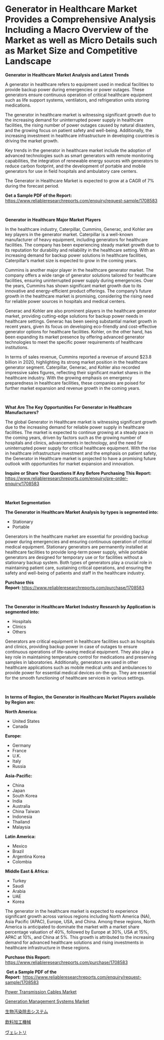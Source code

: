 <p><h1>Generator in Healthcare Market Provides a Comprehensive Analysis Including a Macro Overview of the Market as well as Micro Details such as Market Size and Competitive Landscape</h1></p><p><strong>Generator in Healthcare Market Analysis and Latest Trends</strong></p>
<p><p>A generator in healthcare refers to equipment used in medical facilities to provide backup power during emergencies or power outages. These generators ensure continuous operation of critical healthcare equipment such as life support systems, ventilators, and refrigeration units storing medications.</p><p>The generator in healthcare market is witnessing significant growth due to the increasing demand for uninterrupted power supply in healthcare facilities, the rising number of power outages caused by natural disasters, and the growing focus on patient safety and well-being. Additionally, the increasing investment in healthcare infrastructure in developing countries is driving the market growth.</p><p>Key trends in the generator in healthcare market include the adoption of advanced technologies such as smart generators with remote monitoring capabilities, the integration of renewable energy sources with generators to reduce carbon footprint, and the development of portable and mobile generators for use in field hospitals and ambulatory care centers.</p><p>The Generator in Healthcare Market is expected to grow at a CAGR of 7% during the forecast period.</p></p>
<p><strong>Get a Sample PDF of the Report:&nbsp;</strong> <a href="https://www.reliableresearchreports.com/enquiry/request-sample/1708583">https://www.reliableresearchreports.com/enquiry/request-sample/1708583</a></p>
<p>&nbsp;</p>
<p><strong>Generator in Healthcare Major Market Players</strong></p>
<p><p>In the healthcare industry, Caterpillar, Cummins, Generac, and Kohler are key players in the generator market. Caterpillar is a well-known manufacturer of heavy equipment, including generators for healthcare facilities. The company has been experiencing steady market growth due to its reputation for durability and reliability in the healthcare setting. With an increasing demand for backup power solutions in healthcare facilities, Caterpillar’s market size is expected to grow in the coming years.</p><p>Cummins is another major player in the healthcare generator market. The company offers a wide range of generator solutions tailored for healthcare facilities, ensuring uninterrupted power supply during emergencies. Over the years, Cummins has shown significant market growth due to its innovative and energy-efficient product offerings. The company’s future growth in the healthcare market is promising, considering the rising need for reliable power sources in hospitals and medical centers.</p><p>Generac and Kohler are also prominent players in the healthcare generator market, providing cutting-edge solutions for backup power needs in healthcare settings. Generac has been seeing substantial market growth in recent years, given its focus on developing eco-friendly and cost-effective generator options for healthcare facilities. Kohler, on the other hand, has been expanding its market presence by offering advanced generator technologies to meet the specific power requirements of healthcare institutions.</p><p>In terms of sales revenue, Cummins reported a revenue of around $23.8 billion in 2020, highlighting its strong market position in the healthcare generator segment. Caterpillar, Generac, and Kohler also recorded impressive sales figures, reflecting their significant market shares in the healthcare industry. With the growing emphasis on emergency preparedness in healthcare facilities, these companies are poised for further market expansion and revenue growth in the coming years.</p></p>
<p>&nbsp;</p>
<p><strong>What Are The Key Opportunities For Generator in Healthcare Manufacturers?</strong></p>
<p><p>The global Generator in Healthcare market is witnessing significant growth due to the increasing demand for reliable power supply in healthcare facilities. The market is expected to continue growing at a steady pace in the coming years, driven by factors such as the growing number of hospitals and clinics, advancements in technology, and the need for uninterrupted power supply for critical healthcare equipment. With the rise in healthcare infrastructure investment and the emphasis on patient safety, the Generator in Healthcare market is projected to have a promising future outlook with opportunities for market expansion and innovation.</p></p>
<p><strong>Inquire or Share Your Questions If Any Before Purchasing This Report:</strong> <a href="https://www.reliableresearchreports.com/enquiry/pre-order-enquiry/1708583">https://www.reliableresearchreports.com/enquiry/pre-order-enquiry/1708583</a></p>
<p>&nbsp;</p>
<p><strong>Market Segmentation</strong></p>
<p><strong>The Generator in Healthcare Market Analysis by types is segmented into:</strong></p>
<p><ul><li>Stationary</li><li>Portable</li></ul></p>
<p><p>Generators in the healthcare market are essential for providing backup power during emergencies and ensuring continuous operation of critical medical equipment. Stationary generators are permanently installed at healthcare facilities to provide long-term power supply, while portable generators are designed for temporary use or for facilities without a stationary backup system. Both types of generators play a crucial role in maintaining patient care, sustaining critical operations, and ensuring the safety and well-being of patients and staff in the healthcare industry.</p></p>
<p><strong>Purchase this Report:&nbsp;</strong><a href="https://www.reliableresearchreports.com/purchase/1708583">https://www.reliableresearchreports.com/purchase/1708583</a></p>
<p>&nbsp;</p>
<p><strong>The Generator in Healthcare Market Industry Research by Application is segmented into:</strong></p>
<p><ul><li>Hospitals</li><li>Clinics</li><li>Others</li></ul></p>
<p><p>Generators are critical equipment in healthcare facilities such as hospitals and clinics, providing backup power in case of outages to ensure continuous operations of life-saving medical equipment. They also play a key role in maintaining temperature control for medications and preserving samples in laboratories. Additionally, generators are used in other healthcare applications such as mobile medical units and ambulances to provide power for essential medical devices on-the-go. They are essential for the smooth functioning of healthcare services in various settings.</p></p>
<p>&nbsp;</p>
<p><strong>In terms of Region, the Generator in Healthcare Market Players available by Region are:</strong></p>
<p>
    <p> <strong> North America: </strong>
        <ul>
            <li>United States</li>
            <li>Canada</li>
        </ul>
        </p> 
    <p> <strong> Europe: </strong>
        <ul>
            <li>Germany</li>
            <li>France</li>
            <li>U.K.</li>
            <li>Italy</li>
            <li>Russia</li>
        </ul>
        </p> 
    <p> <strong> Asia-Pacific: </strong>
        <ul>
            <li>China</li>
            <li>Japan</li>
            <li>South Korea</li>
            <li>India</li>
            <li>Australia</li>
            <li>China Taiwan</li>
            <li>Indonesia</li>
            <li>Thailand</li>
            <li>Malaysia</li>
        </ul>
        </p> 
    <p> <strong> Latin America: </strong>
        <ul>
            <li>Mexico</li>
            <li>Brazil</li>
            <li>Argentina Korea</li>
            <li>Colombia</li>
        </ul>
        </p> 
    <p> <strong> Middle East & Africa: </strong>
        <ul>
            <li>Turkey</li>
            <li>Saudi</li>
            <li>Arabia</li>
            <li>UAE</li>
            <li>Korea</li>
        </ul>
    </p>
    </p>
<p><p>The generator in the healthcare market is expected to experience significant growth across various regions including North America (NA), Asia Pacific (APAC), Europe, USA, and China. Among these regions, North America is anticipated to dominate the market with a market share percentage valuation of 40%, followed by Europe at 30%, USA at 15%, APAC at 10%, and China at 5%. This growth is attributed to the increasing demand for advanced healthcare solutions and rising investments in healthcare infrastructure in these regions.</p></p>
<p><strong>Purchase this Report: </strong><a href="https://www.reliableresearchreports.com/purchase/1708583">https://www.reliableresearchreports.com/purchase/1708583</a></p>
<p>&nbsp;<strong>Get a Sample PDF of the Report:&nbsp;&nbsp;</strong><a href="https://www.reliableresearchreports.com/enquiry/request-sample/1708583">https://www.reliableresearchreports.com/enquiry/request-sample/1708583</a></p>
<p><strong></strong></p>
<p><p><a href="https://github.com/jodemen/Market-Research-Report-List-2/blob/main/power-transmission-cables-market.md">Power Transmission Cables Market</a></p><p><a href="https://github.com/Sarissaschmalingtr6fz2739/Market-Research-Report-List-1/blob/main/generation-management-systems-market.md">Generation Management Systems Market</a></p><p><a href="https://github.com/EthanMorar2011/Market-Research-Report-List-1/blob/main/644337216327.md">生物汚染除去システム</a></p><p><a href="https://github.com/dzy793153605/Market-Research-Report-List-1/blob/main/779722916326.md">飲料加工機械</a></p><p><a href="https://medium.com/@barrycuda1974/veletri-market%E3%81%AF%E5%B8%82%E5%A0%B4%E3%82%B7%E3%82%A7%E3%82%A2-%E5%B8%82%E5%A0%B4%E5%8B%95%E5%90%91-%E5%B8%82%E5%A0%B4%E6%88%90%E9%95%B7%E3%81%AB%E9%96%A2%E3%81%99%E3%82%8B%E6%83%85%E5%A0%B1%E3%82%92%E6%8F%90%E4%BE%9B%E3%81%97%E3%81%BE%E3%81%99-296ba3a866a2">ヴェレトリ</a></p></p>